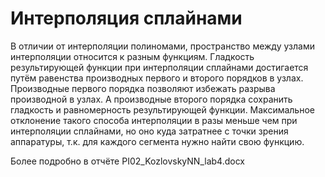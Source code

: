 # Интерполяция сплайнами
В отличии от интерполяции полиномами, пространство между узлами интерполяции относится к разным функциям. 
Гладкость результирующей функции при интерполяции сплайнами достигается путём равенства производных первого и второго порядков в узлах.
Производные первого порядка позволяют избежать разрыва производной в узлах. А производные второго порядка сохранить гладкость и равномерность результирующей функции.
Максимальное отклонение такого способа интерполяции в разы меньше чем при интерполяции сплайнами, но оно куда затратнее с точки зрения аппаратуры, т.к. для каждого сегмента нужно найти свою функцию.

Более подробно в отчёте PI02_KozlovskyNN_lab4.docx
